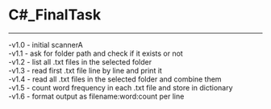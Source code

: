 # C#_FinalTask
---

-v1.0 - initial scannerA <br/>
-v1.1 - ask for folder path and check if it exists or not <br/>
-v1.2 - list all .txt files in the selected folder <br/>
-v1.3 - read first .txt file line by line and print it <br/>
-v1.4 - read all .txt files in the selected folder and combine them <br/>
-v1.5 - count word frequency in each .txt file and store in dictionary <br/>
-v1.6 - format output as filename:word:count per line <br/>